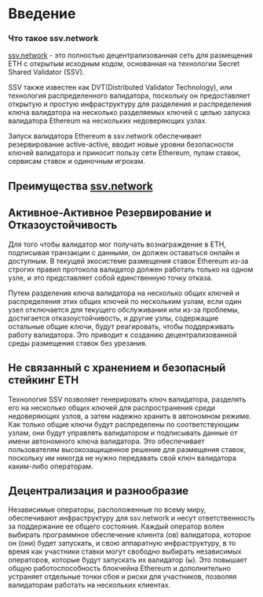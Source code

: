 # Введение

### Что такое ssv.network

<a href="https://ssv.network/">ssv.network</a> - это полностью децентрализованная сеть для размещения ETH с открытым
исходным кодом, основанная на технологии Secret Shared Validator (SSV).

SSV также известен как DVT(Distributed Validator Technology), или технология распределенного валидатора, поскольку он
предоставляет открытую и простую инфраструктуру для разделения и распределения ключа валидатора на несколько разделяемых
ключей с целью запуска валидатора Ethereum на нескольких недоверяющих узлах.

Запуск валидатора Ethereum в ssv.network обеспечивает резервирование active-active, вводит новые уровни безопасности
ключей валидатора и приносит пользу сети Ethereum, пулам ставок, сервисам ставок и одиночным игрокам.

## Преимущества <a href="https://ssv.network/">ssv.network</a>

## Активное-Активное Резервирование и Отказоустойчивость

Для того чтобы валидатор мог получать вознаграждение в ETH, подписывая транзакции с данными, он должен оставаться онлайн
и доступным. В текущей экосистеме размещения ставок Ethereum из-за строгих правил протокола валидатор должен работать
только на одном узле, и это представляет собой единственную точку отказа.

Путем разделения ключа валидатора на несколько общих ключей и распределения этих общих ключей по нескольким узлам, если
один узел отключается для текущего обслуживания или из-за проблемы, достигается отказоустойчивость, и другие узлы,
содержащие остальные общие ключи, будут реагировать, чтобы поддерживать работу валидатора. Это приводит к созданию
децентрализованной среды размещения ставок без урезания.

## Не связанный с хранением и безопасный стейкинг ETH

Технология SSV позволяет генерировать ключ валидатора, разделять его на несколько общих ключей для распространения среди
недоверяющих узлов, а затем надежно хранить в автономном режиме. Как только общие ключи будут распределены по
соответствующим узлам, они будут управлять валидатором и подписывать данные от имени автономного ключа валидатора. Это
обеспечивает пользователям высокозащищенное решение для размещения ставок, поскольку им никогда не нужно передавать свой
ключ валидатора каким-либо операторам.

## Децентрализация и разнообразие

Независимые операторы, расположенные по всему миру, обеспечивают инфраструктуру для ssv.network и несут ответственность
за поддержание ее общего состояния. Каждый оператор волен выбирать программное обеспечение клиента (ов) валидатора,
которое он (они) будет запускать, и свою аппаратную инфраструктуру, в то время как участники ставки могут свободно
выбирать независимых операторов, которые будут запускать их валидатор (ы). Это повышает общую работоспособность
блокчейна Ethereum и дополнительно устраняет отдельные точки сбоя и риски для участников, позволяя валидаторам работать
на нескольких клиентах.
